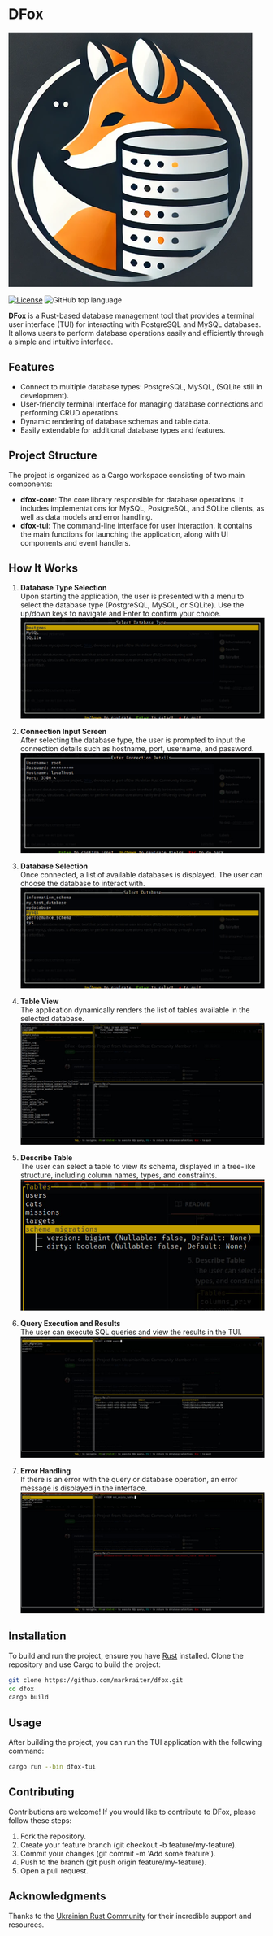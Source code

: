 # DFox

![Logo](examples/mini_logo.png)

[![License](https://img.shields.io/badge/License-Apache%202.0-blue.svg)](https://opensource.org/licenses/Apache-2.0) 
![GitHub top language](https://img.shields.io/github/languages/top/ataru993/dfox)

**DFox** is a Rust-based database management tool that provides a terminal user interface (TUI) for interacting with PostgreSQL and MySQL databases.
It allows users to perform database operations easily and efficiently through a simple and intuitive interface.

## Features

- Connect to multiple database types: PostgreSQL, MySQL, (SQLite still in development).
- User-friendly terminal interface for managing database connections and performing CRUD operations.
- Dynamic rendering of database schemas and table data.
- Easily extendable for additional database types and features.

## Project Structure

The project is organized as a Cargo workspace consisting of two main components:

- **dfox-core**: The core library responsible for database operations. It includes implementations for MySQL, PostgreSQL, and SQLite clients, as well as data models and error handling.
- **dfox-tui**: The command-line interface for user interaction. It contains the main functions for launching the application, along with UI components and event handlers.

## How It Works

1. **Database Type Selection**  
   Upon starting the application, the user is presented with a menu to select the database type (PostgreSQL, MySQL, or SQLite). Use the up/down keys to navigate and Enter to confirm your choice.  
   ![Database Type Selection](./examples/db_type_selection.jpg)

2. **Connection Input Screen**  
   After selecting the database type, the user is prompted to input the connection details such as hostname, port, username, and password.  
   ![Connection Input Screen](./examples/input_screen.jpg)

3. **Database Selection**  
   Once connected, a list of available databases is displayed. The user can choose the database to interact with.  
   ![Database Selection](./examples/db_selection.jpg)

4. **Table View**  
   The application dynamically renders the list of tables available in the selected database.  
   ![Table View](./examples/table_view.jpg)

5. **Describe Table**  
   The user can select a table to view its schema, displayed in a tree-like structure, including column names, types, and constraints.  
   ![Describe Table](./examples/describe_table.jpg)

6. **Query Execution and Results**  
   The user can execute SQL queries and view the results in the TUI.  
   ![Query Result](./examples/query_result.jpg)

7. **Error Handling**  
   If there is an error with the query or database operation, an error message is displayed in the interface.  
   ![Query Error](./examples/query_error.jpg)


## Installation

To build and run the project, ensure you have [Rust](https://www.rust-lang.org/) installed. Clone the repository and use Cargo to build the project:

```bash
git clone https://github.com/markraiter/dfox.git
cd dfox
cargo build
```

## Usage

After building the project, you can run the TUI application with the following command:

```bash
cargo run --bin dfox-tui
```

## Contributing

Contributions are welcome! If you would like to contribute to DFox, please follow these steps:

1. Fork the repository.
2. Create your feature branch (git checkout -b feature/my-feature).
3. Commit your changes (git commit -m 'Add some feature').
4. Push to the branch (git push origin feature/my-feature).
5. Open a pull request.

 ## Acknowledgments

Thanks to the [Ukrainian Rust Community](https://github.com/rust-lang-ua) for their incredible support and resources.

